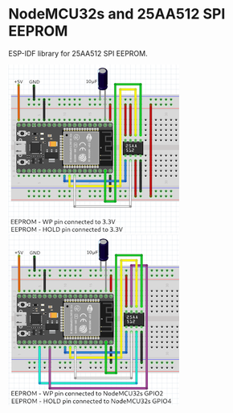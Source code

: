 # NodeMCU32s and 25AA512 SPI EEPROM

ESP-IDF library for 25AA512 SPI EEPROM.

![breadboard_base](images/breadboard.png)
![breadboard_base](images/breadboard_wp_hd.png)